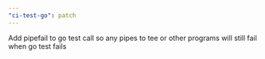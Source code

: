 ```yaml
---
"ci-test-go": patch
---
```


Add pipefail to go test call so any pipes to tee or other programs will still
fail when go test fails
